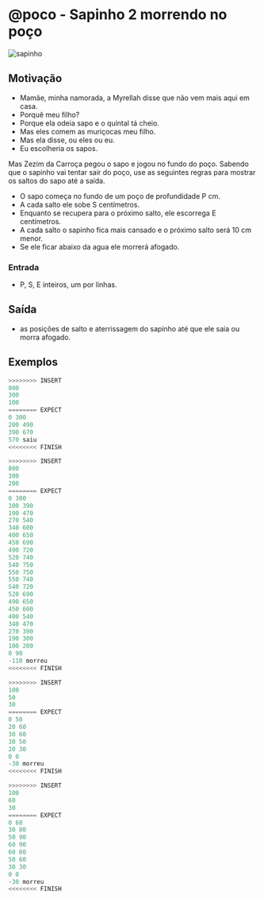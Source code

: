 # @poco - Sapinho 2 morrendo no poço

![sapinho](https://raw.githubusercontent.com/qxcodefup/arcade/master/base/poco/cover.jpg)

## Motivação

* Mamãe, minha namorada, a Myrellah disse que não vem mais aqui em casa.
* Porquê meu filho?
* Porque ela odeia sapo e o quintal tá cheio.
* Mas eles comem as muriçocas meu filho.
* Mas ela disse, ou eles ou eu.
* Eu escolheria os sapos.

Mas Zezim da Carroça pegou o sapo e jogou no fundo do poço.
Sabendo que o sapinho vai tentar sair do poço, use as seguintes regras
para mostrar os saltos do sapo até a saída.

* O sapo começa no fundo de um poço de profundidade P cm.
* A cada salto ele sobe S centímetros.
* Enquanto se recupera para o próximo salto, ele escorrega E centímetros.
* A cada salto o sapinho fica mais cansado e o próximo salto será 10 cm menor.
* Se ele ficar abaixo da agua ele morrerá afogado.

### Entrada

* P, S, E inteiros, um por linhas.

## Saída

* as posições de salto e aterrissagem do sapinho até que ele saia ou morra afogado.

## Exemplos

``` py
>>>>>>>> INSERT
800
300
100
======== EXPECT
0 300
200 490
390 670
570 saiu
<<<<<<<< FINISH
```

```py
>>>>>>>> INSERT
800
300
200
======== EXPECT
0 300
100 390
190 470
270 540
340 600
400 650
450 690
490 720
520 740
540 750
550 750
550 740
540 720
520 690
490 650
450 600
400 540
340 470
270 390
190 300
100 200
0 90
-110 morreu
<<<<<<<< FINISH
```

```py
>>>>>>>> INSERT
100
50
30
======== EXPECT
0 50
20 60
30 60
30 50
20 30
0 0
-30 morreu
<<<<<<<< FINISH
```

```py
>>>>>>>> INSERT
100
60
30
======== EXPECT
0 60
30 80
50 90
60 90
60 80
50 60
30 30
0 0
-30 morreu
<<<<<<<< FINISH
```
